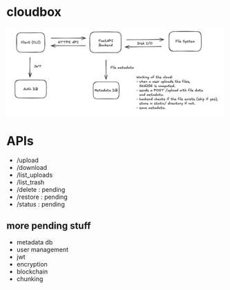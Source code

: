 # cloudbox
![Preview](images/design.png)

# APIs
- /upload
- /download
- /list_uploads
- /list_trash
- /delete : pending
- /restore : pending
- /status : pending

## more pending stuff
- metadata db
- user management
- jwt
- encryption
- blockchain
- chunking